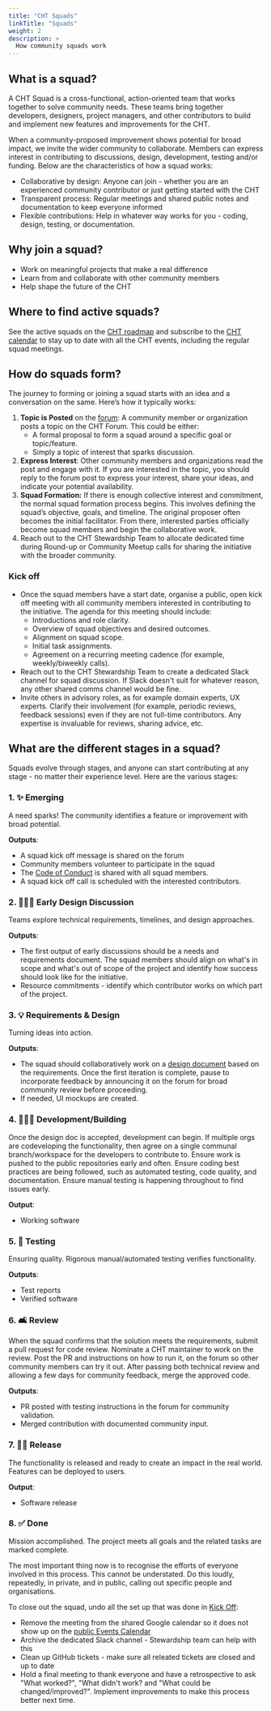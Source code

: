 ```yaml
--- 
title: "CHT Squads" 
linkTitle: "Squads"
weight: 2 
description: > 
  How community squads work
---
```


## What is a squad?

A CHT Squad is a cross-functional, action-oriented team that works together to solve community needs. These teams bring together developers, designers, project managers, and other contributors to build and implement new features and improvements for the CHT.

When a community-proposed improvement shows potential for broad impact, we invite the wider community to collaborate. Members can express interest in contributing to discussions, design, development, testing and/or funding. Below are the characteristics of how a squad works:
- Collaborative by design: Anyone can join - whether you are an experienced community contributor or just getting started with the CHT
- Transparent process: Regular meetings and shared public notes and documentation to keep everyone informed
- Flexible contributions: Help in whatever way works for you - coding, design, testing, or documentation.

## Why join a squad?
- Work on meaningful projects that make a real difference 
- Learn from and collaborate with other community members
- Help shape the future of the CHT

## Where to find active squads?
See the active squads on the [CHT roadmap](https://github.com/orgs/medic/projects/112/views/24) and subscribe to the [CHT calendar](https://docs.communityhealthtoolkit.org/community/events/) to stay up to date with all the CHT events, including the regular squad meetings.

## How do squads form?
The journey to forming or joining a squad starts with an idea and a conversation on the same. Here’s how it typically works:
1. **Topic is Posted** on the [forum](https://forum.communityhealthtoolkit.org/c/product/squads/34): A community member or organization posts a topic on the CHT Forum. This could be either:
   -  A formal proposal to form a squad around a specific goal or topic/feature.
   -  Simply a topic of interest that sparks discussion.
1. **Express Interest**: Other community members and organizations read the post and engage with it. If you are interested in the topic, you should reply to the forum post to express your interest, share your ideas, and indicate your potential availability.
1. **Squad Formation:** If there is enough collective interest and commitment, the normal squad formation process begins. This involves defining the squad’s objective, goals, and timeline. The original proposer often becomes the initial facilitator. From there, interested parties officially become squad members and begin the collaborative work.
1. Reach out to the CHT Stewardship Team to allocate dedicated time during Round-up or Community Meetup calls for sharing the initiative with the broader community.

### Kick off
- Once the squad members have a start date, organise a public, open kick off meeting with all community members interested in contributing to the initiative. The agenda for this meeting should include:
  - Introductions and role clarity.
  - Overview of squad objectives and desired outcomes.
  - Alignment on squad scope.
  - Initial task assignments.
  - Agreement on a recurring meeting cadence (for example, weekly/biweekly calls). 
- Reach out to the CHT Stewardship Team to create a dedicated Slack channel for squad discussion. If Slack doesn't suit for whatever reason, any other shared comms channel would be fine.
- Invite others in advisory roles, as for example domain experts, UX experts. Clarify their involvement (for example, periodic reviews, feedback sessions) even if they are not full-time contributors. Any expertise is invaluable for reviews, sharing advice, etc.

## What are the different stages in a squad?
Squads evolve through stages, and anyone can start contributing at any stage - no matter their experience level. Here are the various stages:

### 1. ✨ Emerging
A need sparks! The community identifies a feature or improvement with broad potential.

  **Outputs**:
  - A squad kick off message is shared on the forum 
  - Community members volunteer to participate in the squad
  - The [Code of Conduct](https://docs.communityhealthtoolkit.org/community/contributing/code-of-conduct/) is shared with all squad members.
  - A squad kick off call is scheduled with the interested contributors. 

### 2. 🧑🏼‍🎨 Early Design Discussion
Teams explore technical requirements, timelines, and design approaches.

  **Outputs**:
  - The first output of early discussions should be a needs and requirements document. The squad members should align on what's in scope and what's out of scope of the project and identify how success should look like for the initiative.
  - Resource commitments - identify which contributor works on which part of the project.

### 3. 💡 Requirements & Design
Turning ideas into action. 

  **Outputs**:
  - The squad should collaboratively work on a [design document](https://docs.communityhealthtoolkit.org/community/contributing/code/design-docs/) based on the requirements. Once the first iteration is complete, pause to incorporate feedback by announcing it on the forum for broad community review before proceeding.
  - If needed, UI mockups are created.

### 4. 🧑🏽‍💻 Development/Building
Once the design doc is accepted, development can begin. If multiple orgs are codeveloping the functionality, then agree on a single communal branch/workspace for the developers to contribute to. Ensure work is pushed to the public repositories early and often. Ensure coding best practices are being followed, such as automated testing, code quality, and documentation. Ensure manual testing is happening throughout to find issues early.

  **Output**:
  - Working software

### 5. 📲 Testing
Ensuring quality. Rigorous manual/automated testing verifies functionality.

  **Outputs**:
  - Test reports
  - Verified software

### 6. 🛋️ Review
When the squad confirms that the solution meets the requirements, submit a pull request for code review. Nominate a CHT maintainer to work on the review. Post the PR and instructions on how to run it, on the forum so other community members can try it out. After passing both technical review and allowing a few days for community feedback, merge the approved code.

**Outputs**: 
- PR posted with testing instructions in the forum for community validation.
- Merged contribution with documented community input.

### 7. 💪🏼 Release
The functionality is released and ready to create an impact in the real world. Features can be deployed to users.

  **Output**:
  - Software release

### 8. ✅ Done
Mission accomplished. The project meets all goals and the related tasks are marked complete.

The most important thing now is to recognise the efforts of everyone involved in this process. This cannot be understated. Do this loudly, repeatedly, in private, and in public, calling out specific people and organisations.

To close out the squad, undo all the set up that was done in [Kick Off](#kick-off):
- Remove the meeting from the shared Google calendar so it does not show up on the [public Events Calendar](/community/events/)  
- Archive the dedicated Slack channel - Stewardship team can help with this
- Clean up GitHub tickets - make sure all releated tickets are closed and up to date
- Hold a final meeting to thank everyone and have a retrospective to ask "What worked?", "What didn't work? and "What could be changed/improved?". Implement improvements to make this process better next time.
